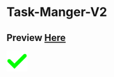 # Task-Manger-V2
## Preview  [Here](https://ay77aga.github.io/Task-Manger-V2/)
![Logo](imgs/done.svg) 
